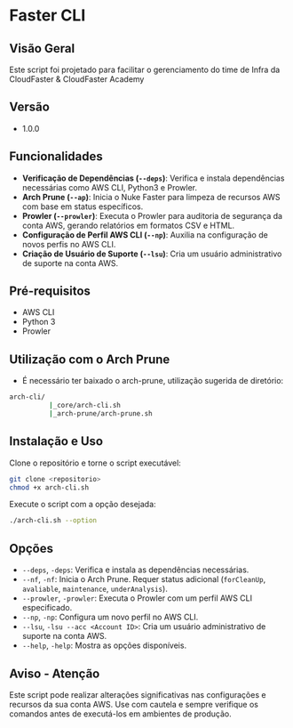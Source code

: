 # Faster CLI

## Visão Geral
Este script foi projetado para facilitar o gerenciamento do time de Infra da CloudFaster & CloudFaster Academy

## Versão
- 1.0.0

## Funcionalidades
- **Verificação de Dependências (`--deps`)**: Verifica e instala dependências necessárias como AWS CLI, Python3 e Prowler.
- **Arch Prune (`--ap`)**: Inicia o Nuke Faster para limpeza de recursos AWS com base em status específicos.
- **Prowler (`--prowler`)**: Executa o Prowler para auditoria de segurança da conta AWS, gerando relatórios em formatos CSV e HTML.
- **Configuração de Perfil AWS CLI (`--np`)**: Auxilia na configuração de novos perfis no AWS CLI.
- **Criação de Usuário de Suporte (`--lsu`)**: Cria um usuário administrativo de suporte na conta AWS.

## Pré-requisitos
- AWS CLI
- Python 3
- Prowler

## Utilização com o Arch Prune
- É necessário ter baixado o arch-prune, utilização sugerida de diretório:
```bash
arch-cli/
          |_core/arch-cli.sh
          |_arch-prune/arch-prune.sh
```

## Instalação e Uso
Clone o repositório e torne o script executável:
```bash
git clone <repositorio>
chmod +x arch-cli.sh
```

Execute o script com a opção desejada:
```bash
./arch-cli.sh --option
```

## Opções
- `--deps`, `-deps`: Verifica e instala as dependências necessárias.
- `--nf`, `-nf`: Inicia o Arch Prune. Requer status adicional (`forCleanUp`, `avaliable`, `maintenance`, `underAnalysis`).
- `--prowler`, `-prowler`: Executa o Prowler com um perfil AWS CLI especificado.
- `--np`, `-np`: Configura um novo perfil no AWS CLI.
- `--lsu`, `-lsu --acc <Account ID>`: Cria um usuário administrativo de suporte na conta AWS.
- `--help`, `-help`: Mostra as opções disponíveis.

## Aviso - Atenção
Este script pode realizar alterações significativas nas configurações e recursos da sua conta AWS. Use com cautela e sempre verifique os comandos antes de executá-los em ambientes de produção.
